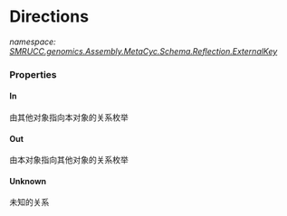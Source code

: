 ﻿# Directions
_namespace: [SMRUCC.genomics.Assembly.MetaCyc.Schema.Reflection.ExternalKey](./index.md)_






### Properties

#### In
由其他对象指向本对象的关系枚举
#### Out
由本对象指向其他对象的关系枚举
#### Unknown
未知的关系
